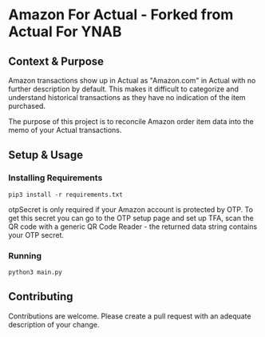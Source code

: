 # Amazon For Actual - Forked from Actual For YNAB

## Context & Purpose

Amazon transactions show up in Actual as "Amazon.com" in Actual with no further description by default. This makes it difficult to categorize and understand historical transactions as they have no indication of the item purchased.

The purpose of this project is to reconcile Amazon order item data into the memo of your Actual transactions.

## Setup & Usage

### Installing Requirements

`pip3 install -r requirements.txt`

otpSecret is only required if your Amazon account is protected by OTP. To get this secret you can go to the OTP setup page and set up TFA, scan the QR code with a generic QR Code Reader - the returned data string contains your OTP secret.

### Running

`python3 main.py`

## Contributing

Contributions are welcome. Please create a pull request with an adequate description of your change.
